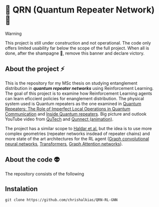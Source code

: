 #  :construction: QRN (Quantum Repeater Network) :construction:



>[!WARNING] 
>This project is still under construction and not operational. The code only offers limited usability far below the scope of the full project. When all is done, after the shampagne :beers:, remove this banner and declare victory.

## About the project :zap:
This is the repository for my MSc thesis on studying entanglement distribution in ***quantum repeater networks*** using Reinforcement Learning. The goal of this project is to examine how Reinforcement Learning agents can learn eficcient policies for enanglement distribution.
The physical system used is Quantum repeaters as the one examined in [Quantum Repeaters: The Role of Imperfect Local Operations in Quantum Communication](https://journals.aps.org/prl/abstract/10.1103/PhysRevLett.81.5932) and [Inside Quantum repeaters](https://ieeexplore.ieee.org/document/7010905). Big picture and outlook YouTube video from [QuTech](https://www.youtube.com/watch?v=9iCFH9Fk184) and [Qunnect (animation)](https://www.youtube.com/watch?v=3_oqkFO4f-A).

The project has a similar scope to [Haldar et al.](https://arxiv.org/abs/2303.00777) but the idea is to use more complex geometries (repeater networks insdead of repeater chains) and more state of the art architectures for the RL agent ([Graph convolutional neural networks](https://arxiv.org/pdf/1609.02907), [Transformers](https://arxiv.org/abs/1706.03762), [Graph Attention networks](https://arxiv.org/abs/1710.10903)).

## About the code :alien:
The repository consists of the following

<!--
- source
  - repeater_network.py
  - quantum_network_env.py
  - graph_models.py
- train
  - main.py
- tests
  - some image folder  (not yet)
  - some plotting code (not yet)
  - other stuff        (not yet)
- requirements.txt     (not yet)
- README.md
-->

## Instalation

```
git clone https://github.com/chrishalkias/QRN-RL-GNN
```